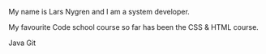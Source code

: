 My name is Lars Nygren and I am a system developer.

My favourite Code school course so far has been the CSS & HTML course.

Java
Git